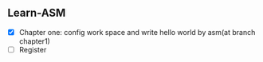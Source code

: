 ## Learn-ASM

- [x] Chapter one: config work space and write hello world by asm(at branch chapter1)
- [ ] Register
